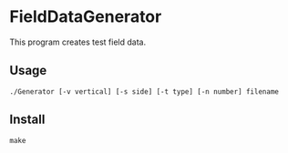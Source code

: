 # FieldDataGenerator
This program creates test field data.
## Usage
`./Generator [-v vertical] [-s side] [-t type] [-n number] filename`

## Install
`make`
